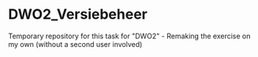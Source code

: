 # DWO2_Versiebeheer
Temporary repository for this task for "DWO2" - Remaking the exercise on my own (without a second user involved)
